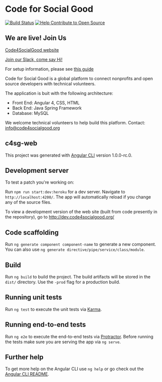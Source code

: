 # Code for Social Good
[![Build Status](https://travis-ci.org/Code4SocialGood/c4sg-web.svg?branch=master)](https://travis-ci.org/Code4SocialGood/c4sg-web)
[![Help Contribute to Open Source](https://www.codetriage.com/code4socialgood/c4sg-web/badges/users.svg)](https://www.codetriage.com/code4socialgood/c4sg-web)

## We are live! Join Us

[Code4SocialGood website](https://app.code4socialgood.org/)

[Join our Slack, come say Hi!](http://join-our-slack.code4socialgood.org/)


For setup information, please see [this guide](docs/setup.md)

Code for Social Good is a global platform to connect nonprofits and open source developers with technical volunteers.

The application is buit with the following architecture:
- Front End: Angular 4, CSS, HTML
- Back End: Java Spring Framework
- Database: MySQL


We welcome technical volunteers to help build this platform. Contact: info@code4socialgood.org


## c4sg-web

This project was generated with [Angular CLI](https://github.com/angular/angular-cli) version 1.0.0-rc.0.

## Development server

To test a patch you're working on:

Run `npm run start:dev:heroku` for a dev server. Navigate to `http://localhost:4200/`.
The app will automatically reload if you change any of the source files.

To view a development version of the web site (built from code presently in the
repository), go to http://dev.code4socialgood.org/

## Code scaffolding

Run `ng generate component component-name` to generate a new component. You can also use `ng generate directive/pipe/service/class/module`.

## Build

Run `ng build` to build the project. The build artifacts will be stored in the `dist/` directory. Use the `-prod` flag for a production build.

## Running unit tests

Run `ng test` to execute the unit tests via [Karma](https://karma-runner.github.io).

## Running end-to-end tests

Run `ng e2e` to execute the end-to-end tests via [Protractor](http://www.protractortest.org/).
Before running the tests make sure you are serving the app via `ng serve`.

## Further help

To get more help on the Angular CLI use `ng help` or go check out the [Angular CLI README](https://github.com/angular/angular-cli/blob/master/README.md).
